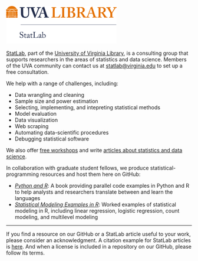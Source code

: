<img alt="UVA StatLab's logo, identifying StatLab as part of UVA Library" width="300" src="https://raw.githubusercontent.com/uvastatlab/.github/main/profile/StatLab_logo_white_background.png"/>

[StatLab](https://library.virginia.edu/data/statlab), part of the [University of Virginia Library](https://www.library.virginia.edu/), is a consulting group that supports researchers in the areas of statistics and data science. Members of the UVA community can contact us at statlab@virginia.edu to set up a free consultation.

We help with a range of challenges, including:

- Data wrangling and cleaning
- Sample size and power estimation
- Selecting, implementing, and intepreting statistical methods
- Model evaluation
- Data visualization
- Web scraping
- Automating data-scientific procedures
- Debugging statistical software

We also offer [free workshops](https://library.virginia.edu/data/training) and write [articles about statistics and data science](https://library.virginia.edu/data/articles).

In collaboration with graduate student fellows, we produce statistical-programming resources and host them here on GitHub:
- [_Python and R_](https://uvastatlab.github.io/Python_and_R/): A book providing parallel code examples in Python and R to help analysts and researchers translate between and learn the languages
- [_Statistical Modeling Examples in R_](https://uvastatlab.github.io/sme/): Worked examples of statistical modeling in R, including linear regression, logistic regression, count modeling, and multilevel modeling

---

If you find a resource on our GitHub or a StatLab article useful to your work, please consider an acknowledgment. A citation example for StatLab articles is [here](https://library.virginia.edu/data/statlab/acknowledgments). And when a license is included in a repository on our GitHub, please follow its terms.
